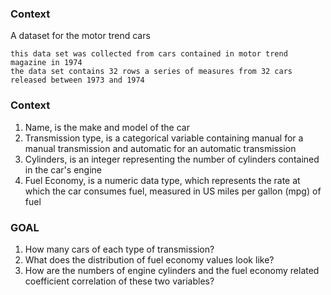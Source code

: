 ### Context

A dataset for the motor trend cars

    this data set was collected from cars contained in motor trend magazine in 1974    
    the data set contains 32 rows a series of measures from 32 cars released between 1973 and 1974

### Context

1. Name, is the make and model of the car
2. Transmission type, is a categorical variable containing manual for a manual transmission and automatic for an automatic transmission
3. Cylinders, is an integer representing the number of cylinders contained in the car's engine
4. Fuel Economy, is a numeric data type, which represents the rate at which the car consumes fuel, measured in US miles per gallon (mpg) of fuel

### GOAL
1. How many cars of each type of transmission?
2. What does the distribution of fuel economy values look like?
3. How are the numbers of engine cylinders and the fuel economy related coefficient correlation of these two variables?



